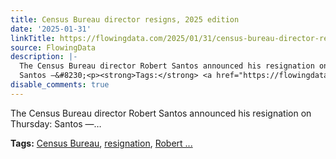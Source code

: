 ```yaml
---
title: Census Bureau director resigns, 2025 edition
date: '2025-01-31'
linkTitle: https://flowingdata.com/2025/01/31/census-bureau-director-resigns-2025-edition/
source: FlowingData
description: |-
  The Census Bureau director Robert Santos announced his resignation on Thursday:
  Santos —&#8230;<p><strong>Tags:</strong> <a href="https://flowingdata.com/tag/census-bureau/" rel="tag">Census Bureau</a>, <a href="https://flowingdata.com/tag/resignation/" rel="tag">resignation</a>, <a href="https://flowingdata.com/tag/robert-santos/" rel="tag">Robert ...
disable_comments: true
---
```

The Census Bureau director Robert Santos announced his resignation on Thursday:
Santos —&#8230;<p><strong>Tags:</strong> <a href="https://flowingdata.com/tag/census-bureau/" rel="tag">Census Bureau</a>, <a href="https://flowingdata.com/tag/resignation/" rel="tag">resignation</a>, <a href="https://flowingdata.com/tag/robert-santos/" rel="tag">Robert ...